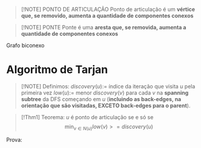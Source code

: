 > [!NOTE] PONTO DE ARTICULAÇÃO
> Ponto de articulação é um **vértice que, se removido, aumenta a quantidade de componentes conexos**


> [!NOTE] PONTE
>  Ponte é uma **aresta que, se removida, aumenta a quantidade de componentes conexos**


Grafo biconexo

# Algoritmo de Tarjan


> [!NOTE] Definimos:
> $discovery(u):=$ índice da iteração que visita $u$ pela primeira vez
> $low(u) :=$ menor $discovery(v)$ para cada $v$ na **spanning subtree** da DFS começando em $u$ (**incluindo as back-edges, na orientação que são visitadas, EXCETO back-edges para o parent**).


> [!Thm1] Teorema: $u$ é ponto de articulação se e só se
> $$\min_{v \in N(u)} low(v) >= discovery(u)$$ 

Prova: 